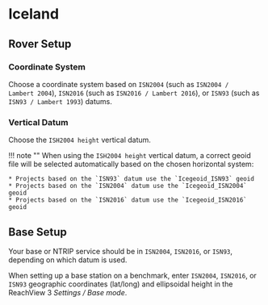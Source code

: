 # Iceland

## Rover Setup

### Coordinate System

Choose a coordinate system based on `ISN2004` (such as `ISN2004 / Lambert 2004`), `ISN2016` (such as `ISN2016 / Lambert 2016`), or `ISN93` (such as `ISN93 / Lambert 1993`) datums.

### Vertical Datum

Choose the `ISH2004 height` vertical datum.

!!! note ""
	When using the `ISH2004 height` vertical datum, a correct geoid file will be selected automatically based on the chosen horizontal system:
	
	* Projects based on the `ISN93` datum use the `Icegeoid_ISN93` geoid
	* Projects based on the `ISN2004` datum use the `Icegeoid_ISN2004` geoid
	* Projects based on the `ISN2016` datum use the `Icegeoid_ISN2016` geoid

## Base Setup

Your base or NTRIP service should be in `ISN2004`, `ISN2016`, or `ISN93`, depending on which datum is used.

When setting up a base station on a benchmark, enter `ISN2004`, `ISN2016`, or `ISN93` geographic coordinates (lat/long) and ellipsoidal height in the ReachView 3 *Settings / Base mode*.
